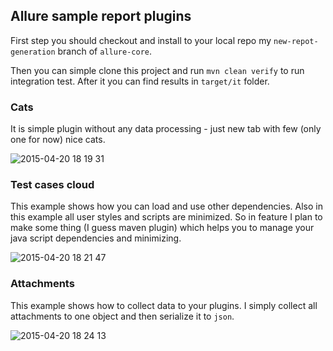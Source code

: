 ## Allure sample report plugins

First step you should checkout and install to your local
repo my `new-repot-generation` branch of `allure-core`.

Then you can simple clone this project and run `mvn clean verify` to run integration test.
After it you can find results in `target/it` folder.


### Cats

It is simple plugin without any data processing - just new tab with few (only one for now)
nice cats.

![2015-04-20 18 19 31](https://cloud.githubusercontent.com/assets/2149631/7233596/9973a46e-e78a-11e4-85bc-7e090a216505.png)

### Test cases cloud

This example shows how you can load and use other dependencies. Also in this example all
user styles and scripts are minimized. So in feature I plan to make some thing (I guess maven plugin)
which helps you to manage your java script dependencies and minimizing.

![2015-04-20 18 21 47](https://cloud.githubusercontent.com/assets/2149631/7233611/b24ca10c-e78a-11e4-9c78-f3a15f50add3.png)

### Attachments

This example shows how to collect data to your plugins. I simply collect all attachments to
one object and then serialize it to `json`. 

![2015-04-20 18 24 13](https://cloud.githubusercontent.com/assets/2149631/7233617/c0ab17d8-e78a-11e4-800a-1d3633df65c9.png)
